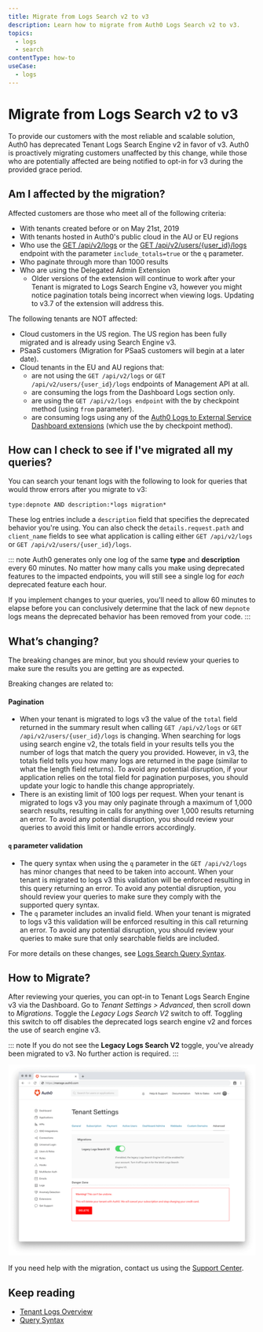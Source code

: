 ```yaml
---
title: Migrate from Logs Search v2 to v3
description: Learn how to migrate from Auth0 Logs Search v2 to v3.
topics:
  - logs
  - search
contentType: how-to 
useCase:
  - logs
---
```


# Migrate from Logs Search v2 to v3

To provide our customers with the most reliable and scalable solution, Auth0 has deprecated Tenant Logs Search Engine v2 in favor of v3.
Auth0 is proactively migrating customers unaffected by this change, while those who are potentially affected are being notified to opt-in for v3 during the provided grace period.

## Am I affected by the migration?

Affected customers are those who meet all of the following criteria:
* With tenants created before or on May 21st, 2019
* With tenants hosted in Auth0's public cloud in the AU or EU regions
* Who use the [GET /api/v2/logs](/api/v2#!/Logs/get_logs) or the [GET /api/v2/users/{user_id}/logs](/api/v2#!/Users/get_logs_by_user) endpoint with the parameter `include_totals=true` or the `q` parameter.
* Who paginate through more than 1000 results
* Who are using the Delegated Admin Extension
  * Older versions of the extension will continue to work after your Tenant is migrated to Logs Search Engine v3, however you might notice pagination totals being incorrect when viewing logs. Updating to v3.7 of the extension will address this.

The following tenants are NOT affected:
* Cloud customers in the US region. The US region has been fully migrated and is already using Search Engine v3.
* PSaaS customers (Migration for PSaaS customers will begin at a later date).
* Cloud tenants in the EU and AU regions that:
  * are not using the `GET /api/v2/logs` or `GET /api/v2/users/{user_id}/logs` endpoints of Management API at all.
  * are consuming the logs from the Dashboard Logs section only.
  * are using the `GET /api/v2/logs endpoint` with the by checkpoint method (using `from` parameter).
  * are consuming logs using any of the [Auth0 Logs to External Service Dashboard extensions](/extensions#export-auth0-logs-to-an-external-service) (which use the by checkpoint method).
  
## How can I check to see if I've migrated all my queries?

You can search your tenant logs with the following to look for queries that would throw errors after you migrate to v3:

```
type:depnote AND description:*logs migration*
```

These log entries include a `description` field that specifies the deprecated behavior you're using. You can also check the `details.request.path` and `client_name` fields to see what application is calling either `GET /api/v2/logs` or `GET /api/v2/users/{user_id}/logs`.

::: note
Auth0 generates only one log of the same **type** and **description** every 60 minutes. No matter how many calls you make using deprecated features to the impacted endpoints, you will still see a single log for *each* deprecated feature each hour.

If you implement changes to your queries, you'll need to allow 60 minutes to elapse before you can conclusively determine that the lack of new `depnote` logs means the deprecated behavior has been removed from your code.
:::

## What’s changing?

The breaking changes are minor, but you should review your queries to make sure the results you are getting are as expected.

Breaking changes are related to:
#### Pagination
*  When your tenant is migrated to logs v3 the value of the `total` field returned in the summary result when calling `GET /api/v2/logs` or `GET /api/v2/users/{user_id}/logs` is changing. When searching for logs using search engine v2, the totals field in your results tells you the number of logs that match the query you provided. However, in v3, the totals field tells you how many logs are returned in the page (similar to what the length field returns). To avoid any potential disruption, if your application relies on the total field for pagination purposes, you should update your logic to handle this change appropriately. 
* There is an existing limit of 100 logs per request. When your tenant is migrated to logs v3 you may only paginate through a maximum of 1,000 search results, resulting in calls for anything over 1,000 results returning an error. To avoid any potential disruption, you should review your queries to avoid this limit or handle errors accordingly.
#### `q` parameter validation
* The query syntax when using the `q` parameter in the `GET /api/v2/logs` has minor changes that need to be taken into account. When your tenant is migrated to logs v3 this validation will be enforced resulting in this query returning an error. To avoid any potential disruption, you should review your queries to make sure they comply with the supported query syntax.
* The `q` parameter includes an invalid field. When your tenant is migrated to logs v3 this validation will be enforced resulting in this call returning an error. To avoid any potential disruption, you should review your queries to make sure that only searchable fields are included. 


For more details on these changes, see [Logs Search Query Syntax](/logs/query-syntax#search-engine-v3-breaking-changes). 

## How to Migrate?

After reviewing your queries, you can opt-in to Tenant Logs Search Engine v3 via the Dashboard. Go to *Tenant Settings > Advanced*, then scroll down to *Migrations*. Toggle the *Legacy Logs Search V2* switch to off. 
Toggling this switch to off disables the deprecated logs search engine v2 and forces the use of search engine v3.

::: note
If you do not see the **Legacy Logs Search V2** toggle, you've already been migrated to v3. No further action is required.
:::

![](/media/articles/logs/tenant-logs-migration.png)
 
If you need help with the migration, contact us using the [Support Center](https://support.auth0.com/).

## Keep reading
* [Tenant Logs Overview](/logs)
* [Query Syntax](/logs/query-syntax)
